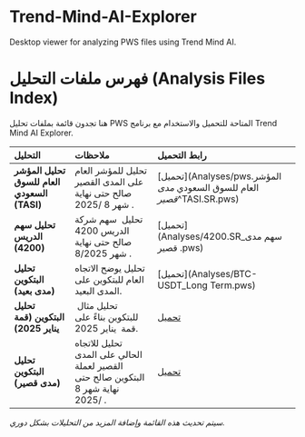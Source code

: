 # Trend-Mind-AI-Explorer
Desktop viewer for analyzing PWS files using Trend Mind AI.
# فهرس ملفات التحليل (Analysis Files Index)

هنا تجدون قائمة بملفات تحليل PWS المتاحة للتحميل والاستخدام مع برنامج Trend Mind AI Explorer.

| التحليل | ملاحظات | رابط التحميل |
| :--- | :--- | :--- |
| **تحليل المؤشر العام للسوق السعودي (TASI)** | تحليل للمؤشر العام على المدى القصير صالح حتى نهاية شهر 8 /2025 . | [تحميل](Analyses/pws.المؤشر العام للسوق السعودي _مدى قصير_^TASI.SR.pws) |
| **تحليل سهم الدريس (4200)** | تحليل  سهم شركة الدريس 4200 صالح حتى نهاية شهر 8/2025 . | [تحميل](Analyses/4200.SR_سهم مدى قصير .pws) |
| **تحليل البتكوين (مدى بعيد)** | تحليل يوضح الاتجاه العام للبتكوين على المدى البعيد. | [تحميل](Analyses/BTC-USDT_Long Term.pws) |
| **تحليل البتكوين (قمة يناير 2025)** | تحليل مثال  للبتكوين بناءً على قمة  يناير 2025. | [تحميل](Analyses/BTC-USDT_2012025.pws) |
| **تحليل البتكوين (مدى قصير)** | تحليل للاتجاه الحالي على المدى القصير لعملة البتكوين صالح حتى نهاية شهر 8 /2025 . | [تحميل](Analyses/BTC-USDT_Short_term.pws) |

*سيتم تحديث هذه القائمة وإضافة المزيد من التحليلات بشكل دوري.*
